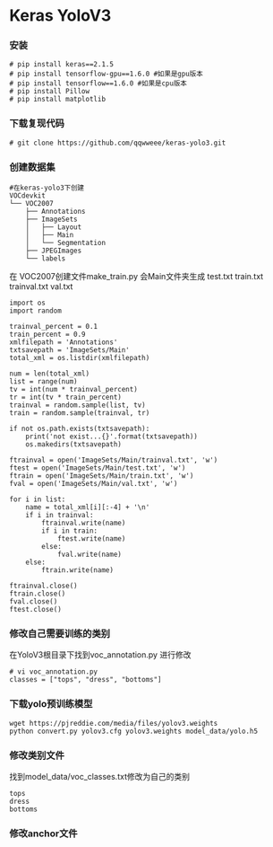 # Keras YoloV3

### 安装
```
# pip install keras==2.1.5
# pip install tensorflow-gpu==1.6.0 #如果是gpu版本
# pip install tensorflow==1.6.0 #如果是cpu版本
# pip install Pillow
# pip install matplotlib
```

### 下载复现代码
``` 
# git clone https://github.com/qqwweee/keras-yolo3.git
```

### 创建数据集

```
#在keras-yolo3下创建
VOCdevkit
└── VOC2007
    ├── Annotations
    ├── ImageSets
    │   ├── Layout
    │   ├── Main
    │   └── Segmentation
    ├── JPEGImages
    └── labels
```
在 VOC2007创建文件make_train.py
会Main文件夹生成
test.txt
train.txt
trainval.txt
val.txt
```
import os
import random
 
trainval_percent = 0.1
train_percent = 0.9
xmlfilepath = 'Annotations'
txtsavepath = 'ImageSets/Main'
total_xml = os.listdir(xmlfilepath)
 
num = len(total_xml)
list = range(num)
tv = int(num * trainval_percent)
tr = int(tv * train_percent)
trainval = random.sample(list, tv)
train = random.sample(trainval, tr)
 
if not os.path.exists(txtsavepath):
    print('not exist...{}'.format(txtsavepath))
    os.makedirs(txtsavepath)
 
ftrainval = open('ImageSets/Main/trainval.txt', 'w')
ftest = open('ImageSets/Main/test.txt', 'w')
ftrain = open('ImageSets/Main/train.txt', 'w')
fval = open('ImageSets/Main/val.txt', 'w')
 
for i in list:
    name = total_xml[i][:-4] + '\n'
    if i in trainval:
        ftrainval.write(name)
        if i in train:
            ftest.write(name)
        else:
            fval.write(name)
    else:
        ftrain.write(name)
 
ftrainval.close()
ftrain.close()
fval.close()
ftest.close()
```
### 修改自己需要训练的类别
在YoloV3根目录下找到voc_annotation.py 进行修改
```
# vi voc_annotation.py
classes = ["tops", "dress", "bottoms"]
```

### 下载yolo预训练模型
```
wget https://pjreddie.com/media/files/yolov3.weights
python convert.py yolov3.cfg yolov3.weights model_data/yolo.h5
```

### 修改类别文件
找到model_data/voc_classes.txt修改为自己的类别
```
tops  
dress  
bottoms
```

### 修改anchor文件
<!--stackedit_data:
eyJoaXN0b3J5IjpbLTE1NzgwOTk2M119
-->